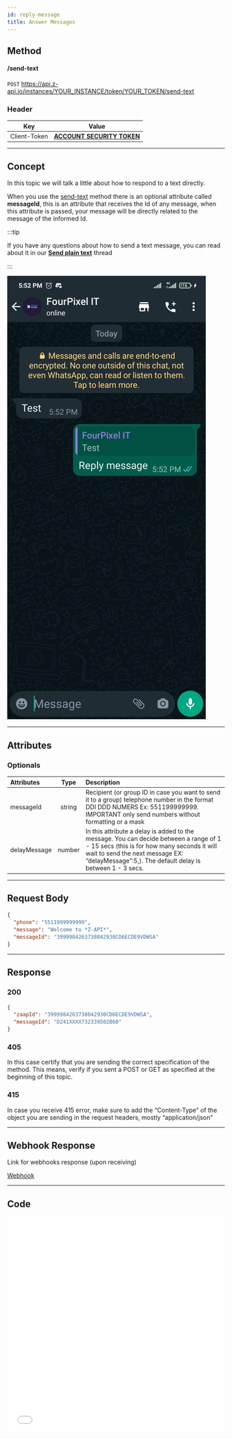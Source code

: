 ```yaml
---
id: reply-message
title: Answer Messages 
---
```


## Method

#### /send-text

`POST` https://api.z-api.io/instances/YOUR_INSTANCE/token/YOUR_TOKEN/send-text

### Header

|      Key       |            Value            |
| :------------: |     :-----------------:     |
|  Client-Token  | **[ACCOUNT SECURITY TOKEN](../security/client-token)** |

---

## Concept 

In this topic we will talk a little about how to respond to a text directly. 


When you use the [send-text](send-message-text) method there is an optional attribute called **messageId**, this is an attribute that receives the Id of any message, when this attribute is passed, your message will be directly related to the message of the informed Id.

:::tip


If you have any questions about how to send a text message, you can read about it in our [**Send plain text**](send-message-text) thread


:::

![image](../../../../../img/Replytext.jpeg)

---

## Attributes

### Optionals 

| Attributes | Type | Description  |
| :-- | :-: | :-- |
| messageId | string | Recipient (or group ID in case you want to send it to a group) telephone number in the format DDI DDD NUMERS Ex: 551199999999. IMPORTANT  only send numbers without formatting or a mask  |
| delayMessage | number | In this attribute a delay is added to the message. You can decide between a range of 1 - 15 secs (this is for how many seconds it will wait to send the next message EX: “delayMessage”:5,). The default delay is between 1 - 3 secs. |

---

## Request Body

```json
{
  "phone": "5511999999999",
  "message": "Welcome to *Z-API*",
  "messageId": "3999984263738042930CD6ECDE9VDWSA"
}
```

---

## Response

### 200

```json
{
  "zaapId": "3999984263738042930CD6ECDE9VDWSA",
  "messageId": "D241XXXX732339502B68"
}
```

### 405

In this case certify that you are sending the correct specification of the method. This means, verify if you sent a POST or GET as specified at the beginning of this topic.

### 415

In case you receive 415 error, make sure to add the “Content-Type” of the object you are sending in the request headers, mostly “application/json”

---

## Webhook Response

Link for webhooks response (upon receiving)

[Webhook](../webhooks/on-message-received#response)

---

## Code

<iframe src="//api.apiembed.com/?source=https://raw.githubusercontent.com/Z-API/z-api-docs/main/json-examples/reply-message.json&targets=all" frameborder="0" scrolling="no" width="100%" height="500px" seamless></iframe>
